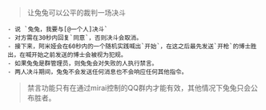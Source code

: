 > 让兔兔可以公平的裁判一场决斗

    - 说 `兔兔，我要与[@一个人]决斗` 
    - 对方需在30秒内回复`同意`，否则决斗会取消。
    - 接下来，阿米娅会在60秒内的一个随机实践喊出`开始`，在这之后最先发送`开枪`的博士胜出，在喊开始之前发送的博士会被视为犯规。
    - 如果兔兔是群管理员，则兔兔会对失败的人执行禁言。
    - 两人决斗期间，兔兔不会发送任何消息也不会响应任何其他指令。

> 禁言功能只有在通过mirai控制的QQ群内才能有效，其他情况下兔兔只会公布胜者。
